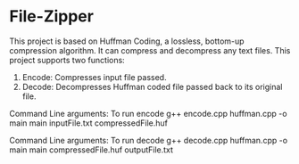 # File-Zipper
This project is based on Huffman Coding, a lossless, bottom-up compression algorithm. It can compress and decompress any text files. 
This project supports two functions: 
1) Encode: Compresses input file passed. 
2) Decode: Decompresses Huffman coded file passed back to its original file.

Command Line arguments: To run encode
g++ encode.cpp huffman.cpp -o main
main inputFile.txt compressedFile.huf

Command Line arguments: To run decode
g++ decode.cpp huffman.cpp -o main
main compressedFile.huf outputFile.txt

